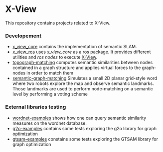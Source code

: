 # X-View
This repository contains projects related to X-View.

### Developement
* [x_view_core](./x_view_core) contains the implementation of semantic SLAM.
* [x_view_ros](./x_view_ros) uses _x_view_core_ as a ros package. It provides
 different utilities and _ros nodes_ to execute [X-View](./x_view_core).
* [topograph-matching](./topograph-matching) computes semantic similarities between nodes contained in a graph structure and applies virtual forces to the graph-nodes in order to match them
* [semantic-graph-matching](./semantic-graph-matching) Simulates a small 2D planar grid-style word where two robots explore the map and observe semantic landmarks. Those landmarks are used to perform node-matching on a semantic level by performing a voting scheme

### External libraries testing
* [wordnet-examples](./wordnet-examples) shows how one can query semantic similarity measures on the wordnet database.
* [g2o-examples](./g2o-examples) contains some tests exploring the g2o library for graph optimization
* [gtsam-examples](./gtsam-examples) constains some tests exploring the GTSAM library for graph optimization


